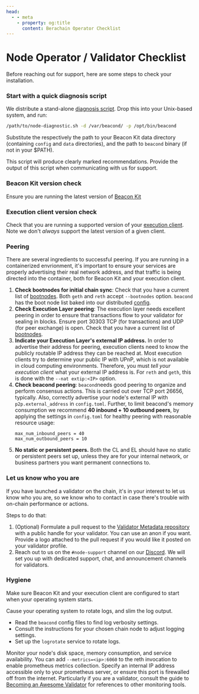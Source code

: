 ```yaml
---
head:
  - - meta
    - property: og:title
      content: Berachain Operator Checklist
---
```


# Node Operator / Validator Checklist

Before reaching out for support, here are some steps to check your installation.

### Start with a quick diagnosis script

We distribute a stand-alone [diagnosis script](https://github.com/berachain/guides/tree/main/apps/node-scripts/node-diagnostic.sh). Drop this into your Unix-based system, and run:

```bash
/path/to/node-diagnostic.sh -d /var/beacond/ -p /opt/bin/beacond
```

Substitute the respectively the path to your Beacon Kit data directory (containing `config` and `data` directories), and the path to `beacond` binary (if not in your $PATH).

This script will produce clearly marked recommendations.
Provide the output of this script when communicating with us for support.

### Beacon Kit version check

Ensure you are running the latest version of [Beacon Kit](https://github.com/berachain/beacon-kit)

### Execution client version check

Check that you are running a supported version of your [execution client](/nodes/evm-execution). Note we don't _always_ support the latest version of a given client.

### Peering

There are several ingredients to successful peering. If you are running in a containerized envrionment, it's important to ensure your services are properly advertising their real network address, and that traffic is being directed into the container, both for Beacon Kit and your execution client.

1. **Check bootnodes for initial chain sync**: Check that you have a current list of [bootnodes](https://github.com/berachain/beacon-kit/blob/main/testing/networks/80094/el-bootnodes.txt). Both `geth` and `reth` accept `--bootnodes` option. `beacond` has the boot node list baked into our distributed [config](https://github.com/berachain/beacon-kit/blob/main/testing/networks/80094/config.toml).
2. **Check Execution Layer peering**: The execution layer needs excellent peering in order to ensure that transactions flow to your validator for sealing in blocks. Ensure port 30303 TCP (for transactions) and UDP (for peer exchange) is open. Check that you have a current list of [bootnodes](https://github.com/berachain/beacon-kit/blob/main/testing/networks/80094/el-bootnodes.txt).
3. **Indicate your Execution Layer's external IP address.** In order to advertise their address for peering, execution clients need to know the publicly routable IP address they can be reached at. Most execution clients try to determine your public IP with UPnP, which is not available in cloud computing environments. Therefore, you must _tell your execution client_ what your external IP address is. For `reth` and `geth`, this is done with the `--nat extip:<IP>` option.
4. **Check beacond peering**: `beacond`needs good peering to organize and perform consensus actions. This is carried out over TCP port 26656, typically. Also, correctly advertise your node's external IP with `p2p.external_address` in `config.toml`. Further, to limit beacond's memory consumption we recommend **40 inbound + 10 outbound peers**, by applying the settings in `config.toml` for healthy peering with reasonable resource usage:
   ```
   max_num_inbound_peers = 40
   max_num_outbound_peers = 10
   ```
5. **No static or persistent peers.**  Both the CL and EL should have no static or persistent peers set up, unless they are for your internal network, or business partners you want permanent connections to.

### Let us know who you are

If you have launched a validator on the chain, it's in your interest to let us know who you are, so we know who to contact in case there's trouble with on-chain performance or actions.

Steps to do that:

1. (Optional) Formulate a pull request to the [Validator Metadata repository](https://github.com/berachain/metadata) with a public handle for your validator. You can use an anon if you want. Provide a logo attached to the pull request if you would like it posted on your validator profile.
2. Reach out to us on the `#node-support` channel on our [Discord](https://github.com/berachain). We will set you up with dedicated support, chat, and announcement channels for validators.

### Hygiene

Make sure Beacon Kit and your execution client are configured to start when your operating system starts.

Cause your operating system to rotate logs, and slim the log output.

- Read the `beacond` config files to find log verbosity settings.
- Consult the instructions for your chosen chain node to adjust logging settings.
- Set up the `logrotate` service to rotate logs.

Monitor your node's disk space, memory consumption, and service availability. You can add `--metrics=<ip>:6060` to the reth invocation to enable prometheus metrics collection. Specify an internal IP address accessible only to your prometheus server, or ensure this port is firewalled off from the internet.
Particularly if you are a validator, consult the guide to [Becoming an Awesome Validator](https://github.com/chuck-bear/awesome-berachain-validators/tree/main) for references to other monitoring tools.
